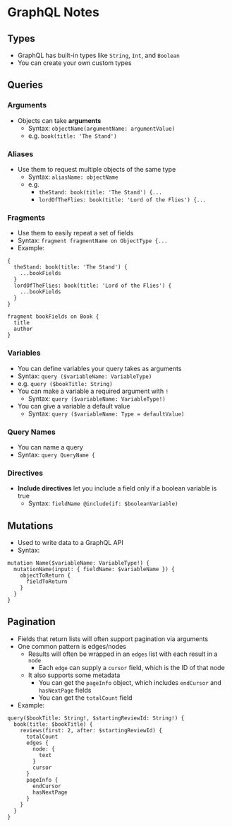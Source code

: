 # GraphQL Notes

## Types

* GraphQL has built-in types like `String`, `Int`, and `Boolean`
* You can create your own custom types

## Queries

### Arguments

* Objects can take **arguments**
  * Syntax: `objectName(argumentName: argumentValue)`
  * e.g. `book(title: 'The Stand')`

### Aliases

* Use them to request multiple objects of the same type
  * Syntax: `aliasName: objectName`
  * e.g.
    * `theStand: book(title: 'The Stand') {...`
    * `lordOfTheFlies: book(title: 'Lord of the Flies') {...`

### Fragments

* Use them to easily repeat a set of fields
* Syntax: `fragment fragmentName on ObjectType {...`
* Example:

```
{
  theStand: book(title: 'The Stand') {
    ...bookFields
  }
  lordOfTheFlies: book(title: 'Lord of the Flies') {
    ...bookFields
  }
}

fragment bookFields on Book {
  title
  author
}
```

### Variables

* You can define variables your query takes as arguments
* Syntax: `query ($variableName: VariableType)`
* e.g. `query ($bookTitle: String)`
* You can make a variable a required argument with `!`
  * Syntax: `query ($variableName: VariableType!)`
* You can give a variable a default value
  * Syntax: `query ($variableName: Type = defaultValue)`

### Query Names

* You can name a query
* Syntax: `query QueryName {`

### Directives

* **Include directives** let you include a field only if a boolean variable is true
  * Syntax: `fieldName @include(if: $booleanVariable)`

## Mutations

* Used to write data to a GraphQL API
* Syntax:

```
mutation Name($variableName: VariableType!) {
  mutationName(input: { fieldName: $variableName }) {
    objectToReturn {
      fieldToReturn
    }
  }
}
```

## Pagination

* Fields that return lists will often support pagination via arguments
* One common pattern is edges/nodes
  * Results will often be wrapped in an `edges` list with each result in a `node`
    * Each `edge` can supply a `cursor` field, which is the ID of that node
  * It also supports some metadata
    * You can get the `pageInfo` object, which includes `endCursor` and `hasNextPage` fields
    * You can get the `totalCount` field
* Example:

```
query($bookTitle: String!, $startingReviewId: String!) {
  book(title: $bookTitle) {
    reviews(first: 2, after: $startingReviewId) {
      totalCount
      edges {
        node: {
          text
        }
        cursor
      }
      pageInfo {
        endCursor
        hasNextPage
      }
    }
  }
}
```